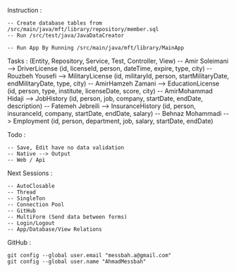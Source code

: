 Instruction : 

    -- Create database tables from /src/main/java/mft/library/repository/member.sql
    -- Run /src/test/java/JavaDataCreator

    -- Run App By Running /src/main/java/mft/library/MainApp


Tasks : (Entity, Repository, Service, Test, Controller, View)
    -- Amir Soleimani       --> DriverLicense (id, licenseId, person, dateTime, expire, type, city)
    -- Rouzbeh Yousefi      --> MilitaryLicense (id, militaryId, person, startMilitaryDate, endMilitaryDate, type, city)
    -- AmirHamzeh Zamani    --> EducationLicense (id, person, type, institute, licenseDate, score, city)
    -- AmirMohammad Hidaji  --> JobHistory (id, person, job, company, startDate, endDate, description)
    -- Fatemeh Jebreili     --> InsuranceHistory (id, person, insuranceId, company, startDate, endDate, salary)
    -- Behnaz Mohammadi     --> Employment (id, person, department, job, salary, startDate, endDate)



Todo :

    -- Save, Edit have no data validation
    -- Native --> Output
    -- Web / Api


Next Sessions :

    -- AutoClosable
    -- Thread
    -- SingleTon
    -- Connection Pool
    -- GitHub
    -- MultiForm (Send data between forms)
    -- Login/Logout
    -- App/Database/View Relations
    

GitHub :

    git config --global user.email "messbah.a@gmail.com" 
    git config --global user.name "AhmadMessbah"
